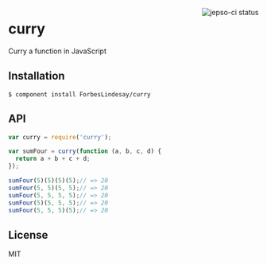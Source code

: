 <a href="https://jepso-ci.com/ForbesLindesay/curry"><img src="https://jepso-ci.com/ForbesLindesay/curry.svg" align="right" alt="jepso-ci status" /></a>
# curry

  Curry a function in JavaScript

## Installation

    $ component install ForbesLindesay/curry

## API

```javascript
var curry = require('curry');

var sumFour = curry(function (a, b, c, d) {
  return a + b + c + d;
});

sumFour(5)(5)(5)(5);// => 20
sumFour(5, 5)(5, 5);// => 20
sumFour(5, 5, 5, 5);// => 20
sumFour(5)(5, 5, 5);// => 20
sumFour(5, 5, 5)(5);// => 20
```

## License

  MIT
